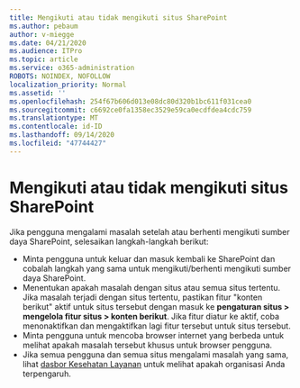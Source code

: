 ```yaml
---
title: Mengikuti atau tidak mengikuti situs SharePoint
ms.author: pebaum
author: v-miegge
ms.date: 04/21/2020
ms.audience: ITPro
ms.topic: article
ms.service: o365-administration
ROBOTS: NOINDEX, NOFOLLOW
localization_priority: Normal
ms.assetid: ''
ms.openlocfilehash: 254f67b606d013e08dc80d320b1bc611f031cea0
ms.sourcegitcommit: c6692ce0fa1358ec3529e59ca0ecdfdea4cdc759
ms.translationtype: MT
ms.contentlocale: id-ID
ms.lasthandoff: 09/14/2020
ms.locfileid: "47744427"
---
```

# <a name="follow-or-un-follow-a-sharepoint-site"></a>Mengikuti atau tidak mengikuti situs SharePoint

Jika pengguna mengalami masalah setelah atau berhenti mengikuti sumber daya SharePoint, selesaikan langkah-langkah berikut:

* Minta pengguna untuk keluar dan masuk kembali ke SharePoint dan cobalah langkah yang sama untuk mengikuti/berhenti mengikuti sumber daya SharePoint.
* Menentukan apakah masalah dengan situs atau semua situs tertentu. Jika masalah terjadi dengan situs tertentu, pastikan fitur "konten berikut" aktif untuk situs tersebut dengan masuk ke **pengaturan situs > mengelola fitur situs > konten berikut**. Jika fitur diatur ke aktif, coba menonaktifkan dan mengaktifkan lagi fitur tersebut untuk situs tersebut.
* Minta pengguna untuk mencoba browser internet yang berbeda untuk melihat apakah masalah tersebut khusus untuk browser pengguna.
* Jika semua pengguna dan semua situs mengalami masalah yang sama, lihat [dasbor Kesehatan Layanan](https://admin.microsoft.com/AdminPortal/Home#/servicehealth) untuk melihat apakah organisasi Anda terpengaruh.
